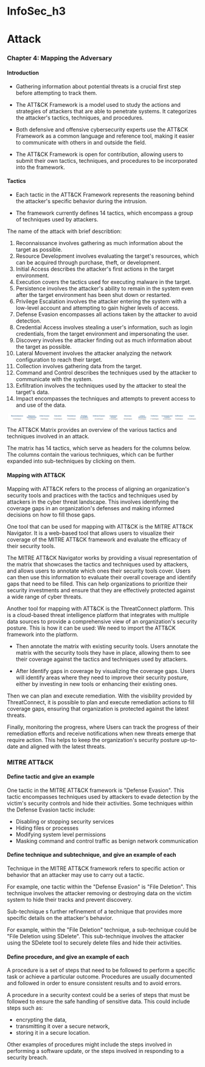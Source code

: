 # InfoSec_h3
# Attack

### Chapter 4: Mapping the Adversary
#### Introduction

* Gathering information about potential threats is a crucial first step before attempting to track them.

* The ATT&CK Framework is a model used to study the actions and strategies of attackers that are able to penetrate systems. It categorizes the attacker's tactics, techniques, and procedures.

* Both defensive and offensive cybersecurity experts use the ATT&CK Framework as a common language and reference tool, making it easier to communicate with others in and outside the field.

* The ATT&CK Framework is open for contribution, allowing users to submit their own tactics, techniques, and procedures to be incorporated into the framework.

#### Tactics

* Each tactic in the ATT&CK Framework represents the reasoning behind the attacker's specific behavior during the intrusion.

* The framework currently defines 14 tactics, which encompass a group of techniques used by attackers.

The name of the attack with brief describtion: 

1. Reconnaissance involves gathering as much information about the target as possible.
2. Resource Development involves evaluating the target's resources, which can be acquired through purchase, theft, or development.
3. Initial Access describes the attacker's first actions in the target environment.
4. Execution covers the tactics used for executing malware in the target.
5. Persistence involves the attacker's ability to remain in the system even after the target environment has been shut down or restarted.
6. Privilege Escalation involves the attacker entering the system with a low-level account and attempting to gain higher levels of access.
7. Defense Evasion encompasses all actions taken by the attacker to avoid detection.
8. Credential Access involves stealing a user's information, such as login credentials, from the target environment and impersonating the user.
9. Discovery involves the attacker finding out as much information about the target as possible.
10. Lateral Movement involves the attacker analyzing the network configuration to reach their target.
11. Collection involves gathering data from the target.
12. Command and Control describes the techniques used by the attacker to communicate with the system.
13. Exfiltration involves the techniques used by the attacker to steal the target's data.
14. Impact encompasses the techniques and attempts to prevent access to and use of the data.

![14 Tactics](1.JPG)

The ATT&CK Matrix provides an overview of the various tactics and techniques involved in an attack.

The matrix has 14 tactics, which serve as headers for the columns below. The columns contain the various techniques, which can be further expanded into sub-techniques by clicking on them.


#### Mapping with ATT&CK

Mapping with ATT&CK refers to the process of aligning an organization's security tools and practices with the tactics and techniques used by attackers in the cyber threat landscape. This involves identifying the coverage gaps in an organization's defenses and making informed decisions on how to fill those gaps.

One tool that can be used for mapping with ATT&CK is the MITRE ATT&CK Navigator. It is a web-based tool that allows users to visualize their coverage of the MITRE ATT&CK framework and evaluate the efficacy of their security tools.

The MITRE ATT&CK Navigator works by providing a visual representation of the matrix that showcases the tactics and techniques used by attackers, and allows users to annotate which ones their security tools cover. Users can then use this information to evaluate their overall coverage and identify gaps that need to be filled. This can help organizations to prioritize their security investments and ensure that they are effectively protected against a wide range of cyber threats.


Another tool for mapping with ATT&CK is the ThreatConnect platform. This is a cloud-based threat intelligence platform that integrates with multiple data sources to provide a comprehensive view of an organization's security posture.
This is how it can be used: 
We need to import the ATT&CK framework into the platform. 

* Then annotate the matrix with existing security tools. Users annotate the matrix with the security tools they have in place, allowing them to see their coverage against the tactics and techniques used by attackers. 

* After Identify gaps in coverage by visualizing the coverage gaps. Users will identify areas where they need to improve their security posture, either by investing in new tools or enhancing their existing ones.


Then we can plan and execute remediation. With the visibility provided by ThreatConnect, it is possible to plan and execute remediation actions to fill coverage gaps, ensuring that organization is protected against the latest threats.

Finally, monitoring the progress, where Users can track the progress of their remediation efforts and receive notifications when new threats emerge that require action. This helps to keep the organization's security posture up-to-date and aligned with the latest threats.



### MITRE ATT&CK

#### Define tactic and give an example

One tactic in the MITRE ATT&CK framework is "Defense Evasion". This tactic encompasses techniques used by attackers to evade detection by the victim's security controls and hide their activities. Some techniques within the Defense Evasion tactic include:

* Disabling or stopping security services
* Hiding files or processes
* Modifying system level permissions
* Masking command and control traffic as benign network communication


#### Define technique and subtechnique, and give an example of each

Technique in the MITRE ATT&CK framework refers to specific action or behavior that an attacker may use to carry out a tactic.

For example, one tactic within the "Defense Evasion" is "File Deletion". This technique involves the attacker removing or destroying data on the victim system to hide their tracks and prevent discovery.

Sub-technique s further refinement of a technique that provides more specific details on the attacker's behavior.

For example, within the "File Deletion" technique, a sub-technique could be "File Deletion using SDelete". This sub-technique involves the attacker using the SDelete tool to securely delete files and hide their activities.


#### Define procedure, and give an example of each

A procedure is a set of steps that need to be followed to perform a specific task or achieve a particular outcome. Procedures are usually documented and followed in order to ensure consistent results and to avoid errors.

A procedure in a security context could be a series of steps that must be followed to ensure the safe handling of sensitive data. This could include steps such as:

* encrypting the data, 
* transmitting it over a secure network, 
* storing it in a secure location. 

Other examples of procedures might include the steps involved in performing a software update, or the steps involved in responding to a security breach.




